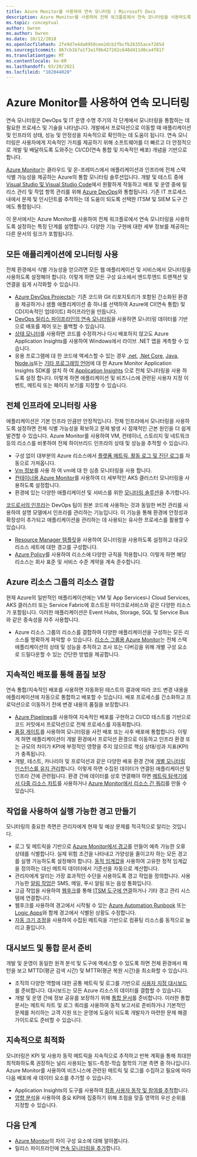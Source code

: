 ```yaml
---
title: Azure Monitor를 사용하여 연속 모니터링 | Microsoft Docs
description: Azure Monitor를 사용하여 전체 워크플로에서 연속 모니터링을 사용하도록 설정하는 특정 단계를 설명합니다.
ms.topic: conceptual
author: bwren
ms.author: bwren
ms.date: 10/12/2018
ms.openlocfilehash: 2fe9d7e4da8950cee2dcb2fbcfb26355ace7285d
ms.sourcegitcommit: 867cb1b7a1f3a1f0b427282c648d411d0ca4f81f
ms.translationtype: MT
ms.contentlocale: ko-KR
ms.lasthandoff: 03/20/2021
ms.locfileid: "102044020"
---
```

# <a name="continuous-monitoring-with-azure-monitor"></a>Azure Monitor를 사용하여 연속 모니터링

연속 모니터링은 DevOps 및 IT 운영 수명 주기의 각 단계에서 모니터링을 통합하는 데 필요한 프로세스 및 기술을 나타냅니다. 개발에서 프로덕션으로 이동할 때 애플리케이션 및 인프라의 상태, 성능 및 안정성을 지속적으로 확인하는 데 도움이 됩니다. 연속 모니터링은 사용자에게 지속적인 가치를 제공하기 위해 소프트웨어를 더 빠르고 더 안정적으로 개발 및 배달하도록 도와주는 CI/CD(연속 통합 및 지속적인 배포) 개념을 기반으로 합니다.

[Azure Monitor](overview.md)는 클라우드 및 온-프레미스에서 애플리케이션과 인프라에 전체 스택 식별 가능성을 제공하는 Azure의 통합 모니터링 솔루션입니다. 개발 및 테스트 중에 [Visual Studio 및 Visual Studio Code](https://visualstudio.microsoft.com/)에서 원활하게 작동하고 배포 및 운영 중에 릴리스 관리 및 작업 항목 관리를 위해 [Azure DevOps](/azure/devops/user-guide/index)와 통합됩니다. 기존 IT 프로세스 내에서 문제 및 인시던트를 추적하는 데 도움이 되도록 선택한 ITSM 및 SIEM 도구 간에도 통합됩니다.

이 문서에서는 Azure Monitor를 사용하여 전체 워크플로에서 연속 모니터링을 사용하도록 설정하는 특정 단계를 설명합니다. 다양한 기능 구현에 대한 세부 정보를 제공하는 다른 문서의 링크가 포함됩니다.


## <a name="enable-monitoring-for-all-your-applications"></a>모든 애플리케이션에 모니터링 사용
전체 환경에서 식별 가능성을 얻으려면 모든 웹 애플리케이션 및 서비스에서 모니터링을 사용하도록 설정해야 합니다. 이렇게 하면 모든 구성 요소에서 엔드투엔드 트랜잭션 및 연결을 쉽게 시각화할 수 있습니다.

- [Azure DevOps Projects](../devops-project/overview.md)는 기존 코드와 Git 리포지토리가 포함된 간소화된 환경을 제공하거나 샘플 애플리케이션 중 하나를 선택하여 Azure에 CI(연속 통합) 및 CD(지속적인 업데이트) 파이프라인을 만듭니다.
- [DevOps 릴리스 파이프라인의 연속 모니터링](./app/continuous-monitoring.md)을 사용하면 모니터링 데이터를 기반으로 배포를 제어 또는 롤백할 수 있습니다.
- [상태 모니터](./app/monitor-performance-live-website-now.md)를 사용하면 코드를 수정하거나 다시 배포하지 않고도 Azure Application Insights를 사용하여 Windows에서 라이브 .NET 앱을 계측할 수 있습니다.
- 응용 프로그램에 대 한 코드에 액세스할 수 있는 경우 [.net](./app/asp-net.md), [.Net Core](./app/asp-net-core.md), [Java](./app/java-get-started.md), [Node.js](./app/nodejs-quick-start.md)또는 [기타 프로그래밍 언어](./app/platforms.md)에 대 한 Azure Monitor Application Insights SDK를 설치 하 여 [Application Insights](./app/app-insights-overview.md) 으로 전체 모니터링을 사용 하도록 설정 합니다. 이렇게 하면 애플리케이션 및 비즈니스에 관련된 사용자 지정 이벤트, 메트릭 또는 페이지 보기를 지정할 수 있습니다.



## <a name="enable-monitoring-for-your-entire-infrastructure"></a>전체 인프라에 모니터링 사용
애플리케이션은 기본 인프라 만큼만 안정적입니다. 전체 인프라에서 모니터링을 사용하도록 설정하면 전체 식별 가능성을 확보하고 문제 발생 시 잠재적인 근본 원인을 더 쉽게 발견할 수 있습니다. Azure Monitor를 사용하여 VM, 컨테이너, 스토리지 및 네트워크 등의 리소스를 비롯하여 전체 하이브리드 인프라의 상태 및 성능을 추적할 수 있습니다.

- 구성 없이 대부분의 Azure 리소스에서 [플랫폼 메트릭, 활동 로그 및 진단 로그](agents/data-sources.md)를 자동으로 가져옵니다.
- [Vm 정보](vm/vminsights-overview.md)를 사용 하 여 vm에 대 한 심층 모니터링을 사용 합니다.
-  [컨테이너용 Azure Monitor](containers/container-insights-overview.md)를 사용하여 더 세부적인 AKS 클러스터 모니터링을 사용하도록 설정합니다.
- 환경에 있는 다양한 애플리케이션 및 서비스를 위한 [모니터링 솔루션](./monitor-reference.md)을 추가합니다.


[코드로서의 인프라](/azure/devops/learn/what-is-infrastructure-as-code)는 DevOps 팀이 원본 코드에 사용하는 것과 동일한 버전 관리를 사용하여 설명 모델에서 인프라를 관리하는 기능입니다. 이 기능을 통해 환경에 안정성과 확장성이 추가되고 애플리케이션을 관리하는 데 사용되는 유사한 프로세스를 활용할 수 있습니다.

-  [Resource Manager 템플릿](./logs/resource-manager-workspace.md)을 사용하여 모니터링을 사용하도록 설정하고 대규모 리소스 세트에 대한 경고를 구성합니다.
- [Azure Policy](../governance/policy/overview.md)를 사용하여 리소스에 다양한 규칙을 적용합니다. 이렇게 하면 해당 리소스는 회사 표준 및 서비스 수준 계약을 계속 준수합니다. 


##  <a name="combine-resources-in-azure-resource-groups"></a>Azure 리소스 그룹의 리소스 결합
현재 Azure의 일반적인 애플리케이션에는 VM 및 App Services나 Cloud Services, AKS 클러스터 또는 Service Fabric에 호스트된 마이크로서비스와 같은 다양한 리소스가 포함됩니다. 이러한 애플리케이션은 Event Hubs, Storage, SQL 및 Service Bus와 같은 종속성을 자주 사용합니다.

- Azure 리소스 그룹의 리소스를 결합하여 다양한 애플리케이션을 구성하는 모든 리소스를 명확하게 파악할 수 있습니다. [리소스 그룹용 Azure Monitor](./insights/resource-group-insights.md)는 전체 스택 애플리케이션의 상태 및 성능을 추적하고 조사 또는 디버깅을 위해 개별 구성 요소로 드릴다운할 수 있는 간단한 방법을 제공합니다.

## <a name="ensure-quality-through-continuous-deployment"></a>지속적인 배포를 통해 품질 보장
연속 통합/지속적인 배포를 사용하면 자동화된 테스트의 결과에 따라 코드 변경 내용을 애플리케이션에 자동으로 통합하고 배포할 수 있습니다. 배포 프로세스를 간소화하고 프로덕션으로 이동하기 전에 변경 내용의 품질을 보장합니다.


- [Azure Pipelines](/azure/devops/pipelines)를 사용하여 지속적인 배포를 구현하고 CI/CD 테스트를 기반으로 코드 커밋에서 프로덕션으로 전체 프로세스를 자동화합니다.
- [품질 게이트](/azure/devops/pipelines/release/approvals/gates)를 사용하여 모니터링을 사전 배포 또는 사후 배포에 통합합니다. 이렇게 하면 애플리케이션이 개발 환경에서 프로덕션 환경으로 이동하고 인프라 환경 또는 규모의 차이가 KPI에 부정적인 영향을 주지 않으므로 핵심 상태/성과 지표(KPI)가 충족됩니다.
- 개발, 테스트, 카나리아 및 프로덕션과 같은 다양한 배포 환경 간에 [개별 모니터링 인스턴스를 유지 관리](./app/separate-resources.md)합니다. 이렇게 하면 수집된 데이터가 연결된 애플리케이션 및 인프라 간에 관련됩니다. 환경 간에 데이터를 상호 연결해야 하면 [메트릭 탐색기에서 다중 리소스 차트](./essentials/metrics-charts.md)를 사용하거나 [Azure Monitor에서 리소스 간 쿼리](logs/cross-workspace-query.md)를 만들 수 있습니다.


## <a name="create-actionable-alerts-with-actions"></a>작업을 사용하여 실행 가능한 경고 만들기
모니터링의 중요한 측면은 관리자에게 현재 및 예상 문제를 적극적으로 알리는 것입니다. 

- 로그 및 메트릭을 기반으로 [Azure Monitor에서 경고](./alerts/alerts-overview.md)를 만들어 예측 가능한 오류 상태를 식별합니다. 실제 위험 조건을 나타내고 가양성을 줄이고자 하는 모든 경고를 실행 가능하도록 설정해야 합니다. [동적 임계값](alerts/alerts-dynamic-thresholds.md)을 사용하여 고유한 정적 임계값을 정의하는 대신 메트릭 데이터에서 기준선을 자동으로 계산합니다. 
- 관리자에게 알리는 가장 효과적인 수단을 사용하도록 경고 작업을 정의합니다. 사용 가능한 [알림 작업](alerts/action-groups.md#create-an-action-group-by-using-the-azure-portal)은 SMS, 메일, 푸시 알림 또는 음성 통화입니다.
- 고급 작업을 사용하여 [웹후크](alerts/activity-log-alerts-webhook.md)를 통해 [ITSM 도구에 연결](alerts/itsmc-overview.md)하거나 기타 경고 관리 시스템에 연결합니다.
- 웹후크를 사용하여 경고에서 시작될 수 있는 [Azure Automation Runbook](../automation/automation-webhooks.md) 또는 [Logic Apps](/connectors/custom-connectors/create-webhook-trigger)와 함께 경고에서 식별된 상황도 수정합니다. 
- [자동 크기 조정](./autoscale/tutorial-autoscale-performance-schedule.md)을 사용하여 수집된 메트릭을 기반으로 컴퓨팅 리소스를 동적으로 늘리고 줄입니다.

## <a name="prepare-dashboards-and-workbooks"></a>대시보드 및 통합 문서 준비
개발 및 운영이 동일한 원격 분석 및 도구에 액세스할 수 있도록 하면 전체 환경에서 패턴을 보고 MTTD(평균 검색 시간) 및 MTTR(평균 복원 시간)을 최소화할 수 있습니다.

- 조직의 다양한 역할에 대한 공통 메트릭 및 로그를 기반으로 [사용자 지정 대시보드](./app/tutorial-app-dashboards.md)를 준비합니다. 대시보드는 모든 Azure 리소스의 데이터를 결합할 수 있습니다.
- 개발 및 운영 간에 정보 공유를 보장하기 위해 [통합 문서](./visualize/workbooks-overview.md)를 준비합니다. 이러한 통합 문서는 메트릭 차트 및 로그 쿼리를 사용하여 동적 보고서로 준비하거나 기본적인 문제를 처리하는 고객 지원 또는 운영에 도움이 되도록 개발자가 마련한 문제 해결 가이드로도 준비할 수 있습니다.

## <a name="continuously-optimize"></a>지속적으로 최적화
 모니터링은 KPI 및 사용자 동작 메트릭을 지속적으로 추적하고 반복 계획을 통해 최대한 최적화하도록 권장하는 널리 사용되는 빌드-측정-학습 철학의 기본 측면 중 하나입니다. Azure Monitor를 사용하여 비즈니스에 관련된 메트릭 및 로그를 수집하고 필요에 따라 다음 배포에 새 데이터 요소를 추가할 수 있습니다.

- Application Insights의 도구를 사용하여 [최종 사용자 동작 및 참여를 추적](./app/tutorial-users.md)합니다.
- [영향 분석](./app/usage-impact.md)을 사용하여 중요 KPI에 집중하기 위해 초점을 맞출 영역의 우선 순위를 지정할 수 있습니다.


## <a name="next-steps"></a>다음 단계

- [Azure Monitor](overview.md)의 차이 구성 요소에 대해 알아봅니다.
- 릴리스 파이프라인에 [연속 모니터링을 추가](./app/continuous-monitoring.md)합니다.